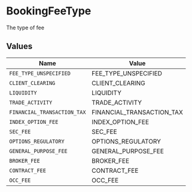 # BookingFeeType

The type of fee


## Values

| Name                        | Value                       |
| --------------------------- | --------------------------- |
| `FEE_TYPE_UNSPECIFIED`      | FEE_TYPE_UNSPECIFIED        |
| `CLIENT_CLEARING`           | CLIENT_CLEARING             |
| `LIQUIDITY`                 | LIQUIDITY                   |
| `TRADE_ACTIVITY`            | TRADE_ACTIVITY              |
| `FINANCIAL_TRANSACTION_TAX` | FINANCIAL_TRANSACTION_TAX   |
| `INDEX_OPTION_FEE`          | INDEX_OPTION_FEE            |
| `SEC_FEE`                   | SEC_FEE                     |
| `OPTIONS_REGULATORY`        | OPTIONS_REGULATORY          |
| `GENERAL_PURPOSE_FEE`       | GENERAL_PURPOSE_FEE         |
| `BROKER_FEE`                | BROKER_FEE                  |
| `CONTRACT_FEE`              | CONTRACT_FEE                |
| `OCC_FEE`                   | OCC_FEE                     |